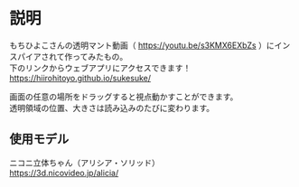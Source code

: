 # 説明
もちひよこさんの透明マント動画（ https://youtu.be/s3KMX6EXbZs ）にインスパイアされて作ってみたもの。  
下のリンクからウェブアプリにアクセスできます！  
https://hiirohitoyo.github.io/sukesuke/  

画面の任意の場所をドラッグすると視点動かすことができます。  
透明領域の位置、大きさは読み込みのたびに変わります。  

## 使用モデル
ニコニ立体ちゃん（アリシア・ソリッド）  
https://3d.nicovideo.jp/alicia/
